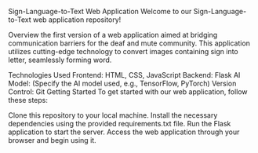 
Sign-Language-to-Text Web Application
Welcome to our Sign-Language-to-Text web application repository!

Overview
the first version of a web application aimed at bridging communication barriers for the deaf and mute community. This application utilizes cutting-edge technology to convert images containing sign into letter, seamlessly forming word.


Technologies Used
Frontend: HTML, CSS, JavaScript
Backend: Flask
AI Model: (Specify the AI model used, e.g., TensorFlow, PyTorch)
Version Control: Git
Getting Started
To get started with our web application, follow these steps:

Clone this repository to your local machine.
Install the necessary dependencies using the provided requirements.txt file.
Run the Flask application to start the server.
Access the web application through your browser and begin using it.